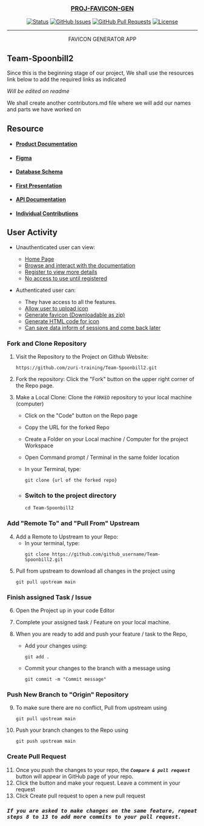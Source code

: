 <p align="center">
  <a href="" rel="noopener">
 <!-- <img src=""></a> -->
</p>
<h3 align="center">PROJ-FAVICON-GEN </h3>

<div align="center">


[![Status](https://img.shields.io/badge/status-active-success.svg)]()
[![GitHub Issues](https://img.shields.io/github/issues/kylelobo/The-Documentation-Compendium.svg)](https://github.com/kylelobo/The-Documentation-Compendium/issues)
[![GitHub Pull Requests](https://img.shields.io/github/issues-pr/kylelobo/The-Documentation-Compendium.svg)](https://github.com/kylelobo/The-Documentation-Compendium/pulls)
[![License](https://img.shields.io/badge/license-MIT-blue.svg)](LICENSE.md)

</div>

---

<p align="center"> FAVICON GENERATOR APP
    <br> 
</p>

## Team-Spoonbill2


Since this is the beginning stage of our project, We shall use the resources link below to add the required links as indicated

*Will be edited on readme*

We shall create another contributors.md file where we will add our names and parts we have worked on

## Resource

- #### [Product Documentation]()
- #### [Figma]()
- #### [Database Schema](https://docs.google.com/document/d/197wN1qM7LbAVs1OLCdQ7hApm6RNzywrUfZJNQKYKwHc/edit?usp=sharing)
- #### [First Presentation]()
- #### [API Documentation]()
- #### [Individual Contributions]()

## User Activity

- Unauthenticated user can view:

  - [Home Page]()
  - [Browse and interact with the documentation]()
  - [Register to view more details]()
  - [No access to use until registered]()

- Authenticated user can:
  - They have access to all the  features.
  - [Allow user to upload icon]()
  - [Generate favicon (Downloadable as zip)]()
  - [Generate HTML code for icon]()
  - [Can save data inform of sessions and come back later]()

### **Fork and Clone Repository**

1. Visit the Repository to the Project on Github Website: 

    ```
    https://github.com/zuri-training/Team-Spoonbill2.git
    ```
2. Fork the repository: Click the "Fork" button on the upper right corner of the Repo page.
3. Make a Local Clone: Clone the `FORKED` repository to your local machine (computer)

   - Click on the "Code" button on the Repo page
   - Copy the URL for the forked Repo 
   - Create a Folder on your Local machine / Computer for the project Workspace
   - Open Command prompt / Terminal in the same folder location
    - In your Terminal, type:
         ```
         git clone {url of the forked repo}
         ```
    - ### Switch to the project directory

        ```
        cd Team-Spoonbill2
        ```    
### **Add "Remote To" and "Pull From" Upstream**

4. Add a Remote to Upstream to your Repo:
   - In your terminal, type:
     ```
     git clone https://github.com/github_username/Team-Spoonbill2.git
     ```
5. Pull from upstream to download all changes in the project using 
    ```
    git pull upstream main
    ```

### **Finish assigned Task / Issue**

6. Open the Project up in your code Editor
7. Complete your assigned task / Feature on your local machine.

8. When you are ready to add and push your feature / task to the Repo,
   <!-- - Create a new branch with your feature / task name you are adding e.g "ft-Add new channel". To do this, type:
     `git checkout -b ft-Add new channel` -->
   - Add your changes using:
     ```
     git add .  
      ```
   - Commit your changes to the branch with a message using
     ```
     git commit -m "Commit message"
     ```

<!-- - _\* Note: if the Feature is a bug fix, use `bug:message` for your branch and commit message_ -->


### **Push New Branch to "Origin" Repository**

9. To make sure there are no conflict, Pull from upstream using 
    ```
    git pull upstream main
    ```
10. Push your branch changes to the Repo using
    ```
    git push upstream main
    ```

### **Create Pull Request**

11. Once you push the changes to your repo, the **_`Compare & pull request`_** button will appear in GitHub page of your repo.
12. Click the button and make your request. Leave a comment in your request
13. Click Create pull request to open a new pull request

### **_`If you are asked to make changes on the same feature, repeat steps 8 to 13 to add more commits to your pull request.`_**